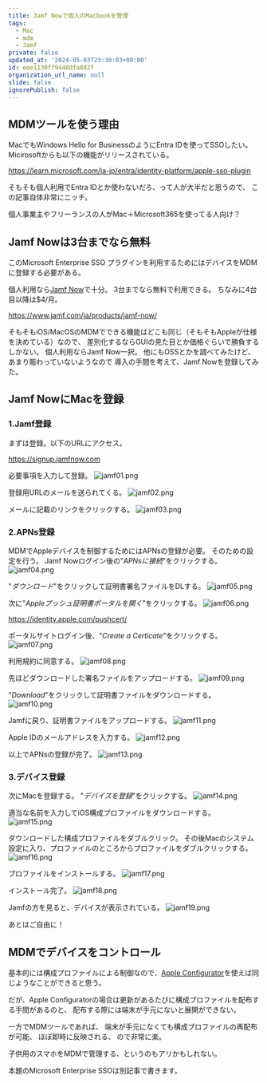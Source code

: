 ```yaml
---
title: Jamf Nowで個人のMacbookを管理
tags:
  - Mac
  - mdm
  - Jamf
private: false
updated_at: '2024-05-03T23:38:03+09:00'
id: eee1130ff9440dfa8d2f
organization_url_name: null
slide: false
ignorePublish: false
---
```

## MDMツールを使う理由
MacでもWindows Hello for BusinessのようにEntra IDを使ってSSOしたい。
Micirosoftからも以下の機能がリリースされている。

https://learn.microsoft.com/ja-jp/entra/identity-platform/apple-sso-plugin

そもそも個人利用でEntra IDとか使わないだろ、って人が大半だと思うので、
この記事自体非常にニッチ。

個人事業主やフリーランスの人がMac＋Microsoft365を使ってる人向け？

## Jamf Nowは3台までなら無料
このMicrosoft Enterprise SSO プラグインを利用するためにはデバイスをMDMに登録する必要がある。

個人利用なら[Jamf Now](https://www.jamf.com/ja/products/jamf-now/)で十分。
3台までなら無料で利用できる。
ちなみに4台目以降は$4/月。

https://www.jamf.com/ja/products/jamf-now/

そもそもiOS/MacOSのMDMでできる機能はどこも同じ（そもそもAppleが仕様を決めている）なので、
差別化するならGUIの見た目とか価格ぐらいで勝負するしかない。
個人利用ならJamf Now一択。
他にもOSSとかを調べてみたけど、あまり賑わっていないようなので
導入の手間を考えて、Jamf Nowを登録してみた。

## Jamf NowにMacを登録
### 1.Jamf登録
まずは登録。以下のURLにアクセス。

https://signup.jamfnow.com

必要事項を入力して登録。
![jamf01.png](https://qiita-image-store.s3.ap-northeast-1.amazonaws.com/0/329638/6452f25f-cdad-6e34-b39e-75e3bf16ff43.png)

登録用URLのメールを送られてくる。
![jamf02.png](https://qiita-image-store.s3.ap-northeast-1.amazonaws.com/0/329638/d34442f0-117a-51eb-07b8-e5b56edcb96c.png)

メールに記載のリンクをクリックする。
![jamf03.png](https://qiita-image-store.s3.ap-northeast-1.amazonaws.com/0/329638/d1f56844-ac75-88ff-ed7f-60e33d19a86e.png)

### 2.APNs登録
MDMでAppleデバイスを制御するためにはAPNsの登録が必要。
そのための設定を行う。
Jamf Nowログイン後の"*APNsに接続*"をクリックする。
![jamf04.png](https://qiita-image-store.s3.ap-northeast-1.amazonaws.com/0/329638/2e9531fe-6695-9f61-4c00-f020377edde1.png)

"*ダウンロード*"をクリックして証明書署名ファイルをDLする。
![jamf05.png](https://qiita-image-store.s3.ap-northeast-1.amazonaws.com/0/329638/d59d2198-b45d-27e8-265b-25b0919f5b13.png)

次に"*Appleプッシュ証明書ポータルを開く*"をクリックする。
![jamf06.png](https://qiita-image-store.s3.ap-northeast-1.amazonaws.com/0/329638/b9561075-194d-1c38-74f2-3bf16423895d.png)

https://identity.apple.com/pushcert/

ポータルサイトログイン後、"*Create a Certicate*"をクリックする。
![jamf07.png](https://qiita-image-store.s3.ap-northeast-1.amazonaws.com/0/329638/4a3a4f87-b97e-d949-373d-d7a1b2a85658.png)

利用規約に同意する。
![jamf08.png](https://qiita-image-store.s3.ap-northeast-1.amazonaws.com/0/329638/5ec4fe6b-7d4d-b58e-eef8-40eb4f3f97fd.png)

先ほどダウンロードした署名ファイルをアップロードする。
![jamf09.png](https://qiita-image-store.s3.ap-northeast-1.amazonaws.com/0/329638/7af19525-5516-1982-c47a-f49a3fd27fab.png)

"*Download*"をクリックして証明書ファイルをダウンロードする。
![jamf10.png](https://qiita-image-store.s3.ap-northeast-1.amazonaws.com/0/329638/6bad0643-b765-5d60-60ee-08a8b760ab5b.png)

Jamfに戻り、証明書ファイルをアップロードする。
![jamf11.png](https://qiita-image-store.s3.ap-northeast-1.amazonaws.com/0/329638/18f2ba06-690d-4233-93ea-6b42b59b067a.png)

Apple IDのメールアドレスを入力する。
![jamf12.png](https://qiita-image-store.s3.ap-northeast-1.amazonaws.com/0/329638/ab1f0553-309a-2081-eb2b-6b5fb0520781.png)

以上でAPNsの登録が完了。
![jamf13.png](https://qiita-image-store.s3.ap-northeast-1.amazonaws.com/0/329638/9e34a4d3-7741-37ea-dfa7-1370d83985d2.png)

### 3.デバイス登録
次にMacを登録する。
"*デバイスを登録*"をクリックする。
![jamf14.png](https://qiita-image-store.s3.ap-northeast-1.amazonaws.com/0/329638/b8f3ca92-cc6f-e04b-82aa-75fc2b8f6f48.png)

適当な名前を入力してiOS構成プロファイルをダウンロードする。
![jamf15.png](https://qiita-image-store.s3.ap-northeast-1.amazonaws.com/0/329638/197cf6ba-7f18-d1cb-db86-36d3a05a35c7.png)

ダウンロードした構成プロファイルをダブルクリック。
その後Macのシステム設定に入り、プロファイルのところからプロファイルをダブルクリックする。
![jamf16.png](https://qiita-image-store.s3.ap-northeast-1.amazonaws.com/0/329638/619b3ea8-11ff-52bf-c336-ac11adeb7666.png)

プロファイルをインストールする。
![jamf17.png](https://qiita-image-store.s3.ap-northeast-1.amazonaws.com/0/329638/91c235a0-f325-ab50-7ff4-ecb0cd6bd12e.png)

インストール完了。
![jamf18.png](https://qiita-image-store.s3.ap-northeast-1.amazonaws.com/0/329638/22e557ff-81ad-2710-138c-b3c50068370b.png)

Jamfの方を見ると、デバイスが表示されている。
![jamf19.png](https://qiita-image-store.s3.ap-northeast-1.amazonaws.com/0/329638/b462ecfd-35d2-fba7-7807-9b25adb67ad1.png)

あとはご自由に！

## MDMでデバイスをコントロール
基本的には構成プロファイルによる制御なので、[Apple Configurator](https://support.apple.com/ja-jp/guide/apple-configurator-mac/welcome/mac)を使えば同じようなことができると思う。

だが、Apple Configuratorの場合は更新があるたびに構成プロファイルを配布する手間があるのと、
配布する際には端末が手元にないと展開ができない。

一方でMDMツールであれば、
端末が手元になくても構成プロファイルの再配布が可能、
ほぼ即時に反映される、
ので非常に楽。

子供用のスマホをMDMで管理する、というのもアリかもしれない。

本題のMicrosoft Enterprise SSOは別記事で書きます。
